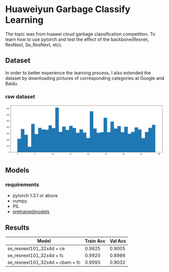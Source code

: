 # Huaweiyun Garbage Classify Learning
 The topic was from huawei cloud garbage classification competition. 
 To learn how to use pytorch and test the effect of the backbone(Resnet, ResNext, Se_ResNext, etc).
 

 ## Dataset
 In order to better experience the learning process, I also extended the dataset by downloading pictures of corresponding categories at Google and Baidu.

### raw dataset
![raw_dataset_cnt](./images/raw_dataset_cnt.png)


## Models

### requirements
- pytorch 1.3.1 or above
- numpy
- PIL
- [pretrainedmodels](https://github.com/Cadene/pretrained-models.pytorch)



## Results

Model | Train Acc | Val Acc
-|-|-
se_resnext101_32x4d + ce | 0.9825 | 0.9005
se_resnext101_32x4d + fc | 0.9920 | 0.8986
se_resnext101_32x4d + cbam + fc | 0.9993 | 0.9032




